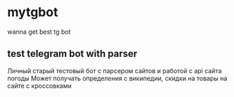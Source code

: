 # mytgbot
wanna get best tg bot

## test telegram bot with parser

  Личный старый тестовый бот с парсером сайтов и работой с api сайта погоды
  Может получать определения с википедии, скидки на товары на сайте с кроссовками
